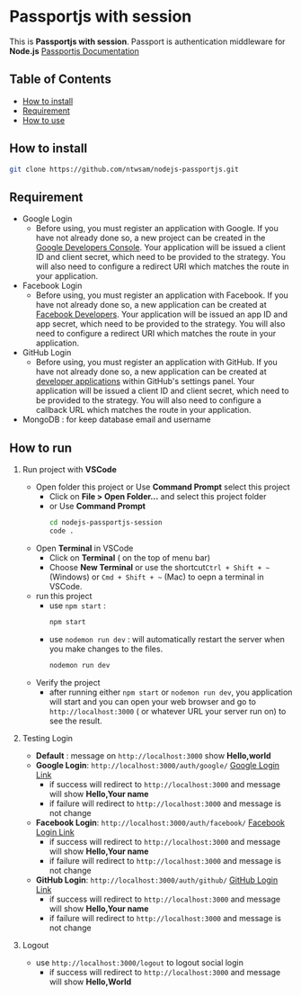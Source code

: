 
# Passportjs with session
This is **Passportjs with session**. Passport is authentication middleware for **Node.js** 
[Passportjs Documentation](https://www.passportjs.org/)

## Table of Contents
 - [How to install](##How%20to%20install)
 - [Requirement](##Requirement)
 - [How to use](##How%20to%20use)

## How to install

``` bash
git clone https://github.com/ntwsam/nodejs-passportjs.git
```
## Requirement

 - Google Login
	 - Before using, you must register an application with Google. If you have not already done so, a new project can be created in the [Google Developers Console](https://console.developers.google.com/). Your application will be issued a client ID and client secret, which need to be provided to the strategy. You will also need to configure a redirect URI which matches the route in your application.
 - Facebook Login
	- Before using, you must register an application with Facebook. If you have not already done so, a new application can be created at [Facebook Developers](https://developers.facebook.com/). Your application will be issued an app ID and app secret, which need to be provided to the strategy. You will also need to configure a redirect URI which matches the route in your application.
- GitHub Login
	- Before using, you must register an application with GitHub. If you have not already done so, a new application can be created at [developer applications](https://github.com/settings/applications/new) within GitHub's settings panel. Your application will be issued a client ID and client secret, which need to be provided to the strategy. You will also need to configure a callback URL which matches the route in your application.
- MongoDB : for keep database email and username

## How to run
1. Run project with **VSCode**

	 - Open folder this project or Use **Command Prompt** select this project
		 - Click on **File > Open Folder...**  and select this project folder
		 - or Use **Command Prompt**
			``` bash
			cd nodejs-passportjs-session 
			code .
			```
	 - Open **Terminal** in VSCode
		- Click on **Terminal** ( on the top of menu bar)
		- Choose **New Terminal** or use the shortcut`Ctrl + Shift + ~` (Windows) or `Cmd + Shift + ~` (Mac) to oepn a terminal in VSCode.
	 - run this project
		- use `npm start` :
			``` bash
			npm start
			```
		 - use `nodemon run dev` : will automatically restart the server when you make changes to the files.
			``` bash
			nodemon run dev
			```
	- Verify the project
		- after running either `npm start` or `nodemon run dev`, you application will start and you can open your web browser and go to `http://localhost:3000` ( or whatever URL your server run on) to see the result.
2. Testing Login
	- **Default** : message on  `http://localhost:3000` show **Hello,world**
	- **Google Login**:  `http://localhost:3000/auth/google/` [Google Login Link](http://localhost:3000/auth/google/) 
		- if success will redirect to `http://localhost:3000` and message  will show **Hello,Your name**
		- if failure will redirect to `http://localhost:3000` and message is not change
	- **Facebook Login**:  `http://localhost:3000/auth/facebook/` [Facebook Login Link](http://localhost:3000/auth/facebook/)
		- if success will redirect to `http://localhost:3000` and message  will show **Hello,Your name**
		- if failure will redirect to `http://localhost:3000` and message is not change
	- **GitHub Login**: `http://localhost:3000/auth/github/`  [GitHub Login Link](http://localhost:3000/auth/github/)
		- if success will redirect to `http://localhost:3000` and message  will show **Hello,Your name**
		- if failure will redirect to `http://localhost:3000` and message is not change
3. Logout
	- use `http://localhost:3000/logout` to logout social login
		- if success will redirect to `http://localhost:3000` and message  will show **Hello,World**
